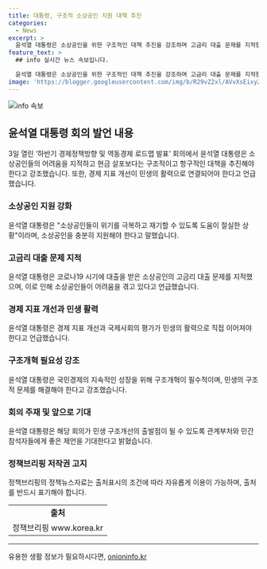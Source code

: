```yaml
---
title: 대통령, 구조적 소상공인 지원 대책 추진
categories:
  - News
excerpt: >
  윤석열 대통령은 소상공인을 위한 구조적인 대책 추진을 강조하며 고금리 대출 문제를 지적했습니다. 또한 경제의 양호한 지표와 국제사회의 평가가 민생에 직접적인 영향을 주지 못하고 있다고 언급했습니다. 노력과 고민을 당부하며, 이를 위한 정부의 노력을 강조했습니다. 또한, 소상공인과 자영업자를 위한 대책에 대한 세부 내용을 발표하고 관련 회의를 주재하며 경제의 역동성 회복을 위한 토론이 이뤄졌습니다. (출처: 정책브리핑 www.korea.kr)
feature_text: >
  ## info 실시간 뉴스 속보입니다.

  윤석열 대통령은 소상공인을 위한 구조적인 대책 추진을 강조하며 고금리 대출 문제를 지적했습니다. 또한 경제의 양호한 지표와 국제사회의 평가가 민생에 직접적인 영향을 주지 못하고 있다고 언급했습니다. 노력과 고민을 당부하며, 이를 위한 정부의 노력을 강조했습니다. 또한, 소상공인과 자영업자를 위한 대책에 대한 세부 내용을 발표하고 관련 회의를 주재하며 경제의 역동성 회복을 위한 토론이 이뤄졌습니다. (출처: 정책브리핑 www.korea.kr)
image: 'https://blogger.googleusercontent.com/img/b/R29vZ2xl/AVvXsEixyZcFfHzMRdzZMjFBmAUKJYCLCGyLL1o632UiGVXcaFdKo_bkvkuCioo0uUKlGfBVcT3P84aROyZIXSBEx3Aw5nCQ3pTgDom1WDC4m8eifvWiAmWEEVb4x6G_l8C0QH225ldMjyaFvpxGEBGNO37VmDTDMHGhJPq73UglMfDca1-0aw/s1600/blogspot.png'
---
```


<p><img src="https://blogger.googleusercontent.com/img/b/R29vZ2xl/AVvXsEixyZcFfHzMRdzZMjFBmAUKJYCLCGyLL1o632UiGVXcaFdKo_bkvkuCioo0uUKlGfBVcT3P84aROyZIXSBEx3Aw5nCQ3pTgDom1WDC4m8eifvWiAmWEEVb4x6G_l8C0QH225ldMjyaFvpxGEBGNO37VmDTDMHGhJPq73UglMfDca1-0aw/s1600/blogspot.png" alt="info 속보" /></p>

<h2 data-ke-size="size26">윤석열 대통령 회의 발언 내용</h2>

<p data-ke-size="size16">3일 열린 ‘하반기 경제정책방향 및 역동경제 로드맵 발표’ 회의에서 윤석열 대통령은 소상공인들의 어려움을 지적하고 현금 살포보다는 구조적이고 항구적인 대책을 추진해야 한다고 강조했습니다. 또한, 경제 지표 개선이 민생의 활력으로 연결되어야 한다고 언급했습니다.</p>

<h3 data-ke-size="size24">소상공인 지원 강화</h3>

<p data-ke-size="size16">윤석열 대통령은 "소상공인들이 위기를 극복하고 재기할 수 있도록 도움이 절실한 상황"이라며, 소상공인을 충분히 지원해야 한다고 말했습니다.</p>

<h3 data-ke-size="size24">고금리 대출 문제 지적</h3>

<p data-ke-size="size16">윤석열 대통령은 코로나19 시기에 대출을 받은 소상공인의 고금리 대출 문제를 지적했으며, 이로 인해 소상공인들이 어려움을 겪고 있다고 언급했습니다.</p>

<h3 data-ke-size="size24">경제 지표 개선과 민생 활력</h3>

<p data-ke-size="size16">윤석열 대통령은 경제 지표 개선과 국제사회의 평가가 민생의 활력으로 직접 이어져야 한다고 언급했습니다.</p>

<h3 data-ke-size="size24">구조개혁 필요성 강조</h3>

<p data-ke-size="size16">윤석열 대통령은 국민경제의 지속적인 성장을 위해 구조개혁이 필수적이며, 민생의 구조적 문제를 해결해야 한다고 강조했습니다.</p>

<h3 data-ke-size="size24">회의 주재 및 앞으로 기대</h3>

<p data-ke-size="size16">윤석열 대통령은 해당 회의가 민생 구조개선의 출발점이 될 수 있도록 관계부처와 민간 참석자들에게 좋은 제언을 기대한다고 밝혔습니다.</p>

<h3 data-ke-size="size24">정책브리핑 저작권 고지</h3>

<p data-ke-size="size16">정책브리핑의 정책뉴스자료는 출처표시의 조건에 따라 자유롭게 이용이 가능하며, 출처를 반드시 표기해야 합니다.</p>

<table>
  <tr>
    <td style="text-align: center; height: 17px;"><b>출처</b></td>
  </tr>
  <tr>
    <td style="text-align: center; height: 17px;">정책브리핑 www.korea.kr</td>
  </tr>
</table>

<hr>
유용한 생활 정보가 필요하시다면, <a href="https://onioninfo.kr" rel="dofollow">onioninfo.kr</a>


